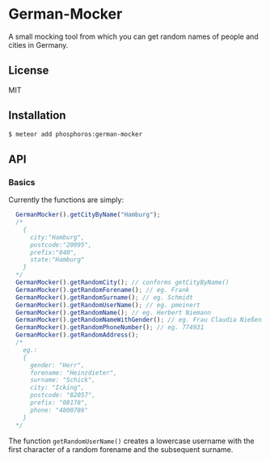 # German-Mocker

A small mocking tool from which you can get random names of people and cities in Germany.

## License
MIT

## Installation

```sh
$ meteor add phosphoros:german-mocker
```

## API

### Basics

Currently the functions are simply:

```js
  GermanMocker().getCityByName("Hamburg");
  /*
    {
      city:"Hamburg",
      postcode:"20095",
      prefix:"040",
      state:"Hamburg"
    }
  */
  GermanMocker().getRandomCity(); // conforms getCityByName()
  GermanMocker().getRandomForename(); // eg. Frank
  GermanMocker().getRandomSurname(); // eg. Schmidt
  GermanMocker().getRandomUserName(); // eg. pmeinert
  GermanMocker().getRandomName(); // eg. Herbert Niemann
  GermanMocker().getRandomNameWithGender(); // eg. Frau Claudia Nießen
  GermanMocker().getRandomPhoneNumber(); // eg. 774931
  GermanMocker().getRandomAddress();
  /*
    eg.:
    {
      gender: "Herr",
      forename: "Heinzdieter",
      surname: "Schick",
      city: "Icking",
      postcode: "82057",
      prefix: "08178",
      phone: "4800786"
    }
  */
```

The function `getRandomUserName()` creates a lowercase username with the first character
of a random forename and the subsequent surname.

